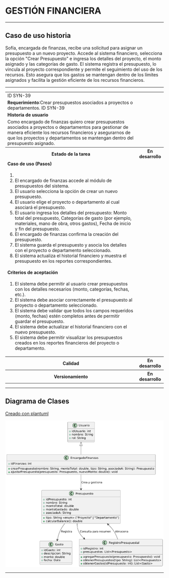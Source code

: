 # GESTIÓN FINANCIERA

------

## Caso de uso historia 
Sofía, encargada de finanzas, recibe una solicitud para asignar un presupuesto a un nuevo proyecto. Accede al sistema financiero, selecciona la opción "Crear Presupuesto" e ingresa los detalles del proyecto, el monto asignado y las categorías de gasto. El sistema registra el presupuesto, lo vincula al proyecto correspondiente y permite el seguimiento del uso de los recursos. Esto asegura que los gastos se mantengan dentro de los límites asignados y facilita la gestión eficiente de los recursos financieros.

---

<table id="customers">
  <tr class="idtext principal">
    <td>ID SYN-39</td>
  </tr>
  <tr class="single text">
    <td><strong>Requerimiento</strong>:Crear presupuestos asociados a proyectos o departamentos. ID SYN-39</td>
  </tr>
  <tr class="single gray">
    <td><strong>Historia de usuario</strong></td>
  </tr>
  <tr class="single text">
    <td>Como encargado de finanzas quiero crear presupuestos asociados a proyectos o departamentos para gestionar de manera eficiente los recursos financieros y asegurarnos de que los proyectos y departamentos se mantengan dentro del presupuesto asignado.
</td>
  </tr>
  <tr class="duo">
    <th class="gray"><strong>Estado de la tarea</strong></th>
    <th>En desarrollo</th>
  </tr>
  <tr class="single gray">
    <td><strong>Caso de uso (Pasos)</strong></td>
  </tr>
  <tr class="single text">
    <td>
        <ol>
            <li>
             <li>El encargado de finanzas accede al módulo de presupuestos del sistema.</li>
            <li>El usuario selecciona la opción de crear un nuevo presupuesto.</li>
            <li>El usuario elige el proyecto o departamento al cual asociará el presupuesto.</li>
            <li>El usuario ingresa los detalles del presupuesto: Monto total del presupuesto, Categorías de gasto (por ejemplo, materiales, mano de obra, otros gastos), Fecha de inicio y fin del presupuesto.</li>
            <li>El encargado de finanzas confirma la creación del presupuesto.</li>
            <li>El sistema guarda el presupuesto y asocia los detalles con el proyecto o departamento seleccionado.</li>
            <li>El sistema actualiza el historial financiero y muestra el presupuesto en los reportes correspondientes.</li>
        </ol>
    </td>
  </tr>
  <tr class="single gray">
    <td><strong>Criterios de aceptación</strong></td>
  </tr>
  <tr class="single text">
    <td>
        <ol>
              <li>El sistema debe permitir al usuario crear presupuestos con los detalles necesarios (monto, categorías, fechas, etc.).</li>
              <li>El sistema debe asociar correctamente el presupuesto al proyecto o departamento seleccionado.</li>
              <li>El sistema debe validar que todos los campos requeridos (monto, fechas) estén completos antes de permitir guardar el presupuesto.</li>
              <li>El sistema debe actualizar el historial financiero con el nuevo presupuesto.</li>
              <li>El sistema debe permitir visualizar los presupuestos creados en los reportes financieros del proyecto o departamento.</li>
            </ol>
 <tr class="duo">
    <th class="gray"><strong>Calidad</strong></th>
    <th>En desarrollo</th>
  </tr>
  <tr class="duo">
    <th class="gray"><strong>Versionamiento</strong></th>
    <th>En desarrollo</th>
  </tr>
</table>


---
## Diagrama de Clases
[Creado con plantuml](https://plantuml.com/es/)

![Image title](./assets/images/syn-41.png)

---
 
 